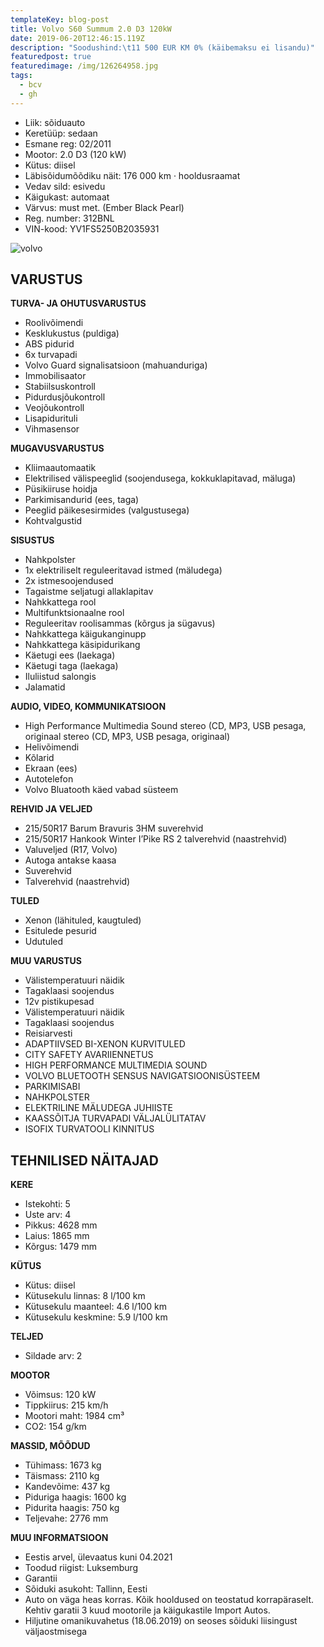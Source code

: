 ```yaml
---
templateKey: blog-post
title: Volvo S60 Summum 2.0 D3 120kW
date: 2019-06-20T12:46:15.119Z
description: "Soodushind:\t11 500 EUR KM 0% (käibemaksu ei lisandu)"
featuredpost: true
featuredimage: /img/126264958.jpg
tags:
  - bcv
  - gh
---
```

* Liik:	sõiduauto
* Keretüüp:	sedaan
* Esmane reg:	02/2011
* Mootor:	2.0 D3 (120 kW)
* Kütus:	diisel
* Läbisõidumõõdiku näit:	176 000 km · hooldusraamat
* Vedav sild:	esivedu
* Käigukast:	automaat
* Värvus:	must met. (Ember Black Pearl)
* Reg. number:	312BNL
* VIN-kood:	YV1FS5250B2035931

![volvo](/img/126264953.jpg "volvo")

## VARUSTUS

**TURVA- JA OHUTUSVARUSTUS**

* Roolivõimendi
* Kesklukustus (puldiga)
* ABS pidurid
* 6x turvapadi
* Volvo Guard signalisatsioon (mahuanduriga)
* Immobilisaator
* Stabiilsuskontroll
* Pidurdusjõukontroll
* Veojõukontroll
* Lisapidurituli
* Vihmasensor

**MUGAVUSVARUSTUS**

* Kliimaautomaatik
* Elektrilised välispeeglid (soojendusega, kokkuklapitavad, mäluga)
* Püsikiiruse hoidja
* Parkimisandurid (ees, taga)
* Peeglid päikesesirmides (valgustusega)
* Kohtvalgustid

**SISUSTUS**

* Nahkpolster
* 1x elektriliselt reguleeritavad istmed (mäludega)
* 2x istmesoojendused
* Tagaistme seljatugi allaklapitav
* Nahkkattega rool
* Multifunktsionaalne rool
* Reguleeritav roolisammas (kõrgus ja sügavus)
* Nahkkattega käigukanginupp
* Nahkkattega käsipidurikang
* Käetugi ees (laekaga)
* Käetugi taga (laekaga)
* Iluliistud salongis
* Jalamatid

**AUDIO, VIDEO, KOMMUNIKATSIOON**

* High Performance Multimedia Sound stereo (CD, MP3, USB pesaga, originaal stereo (CD, MP3, USB pesaga, originaal)
* Helivõimendi
* Kõlarid
* Ekraan (ees)
* Autotelefon
* Volvo Bluatooth käed vabad süsteem

**REHVID JA VELJED**

* 215/50R17 Barum Bravuris 3HM suverehvid
* 215/50R17 Hankook Winter I’Pike RS 2 talverehvid (naastrehvid)
* Valuveljed (R17, Volvo)
* Autoga antakse kaasa
* Suverehvid
* Talverehvid (naastrehvid)

**TULED**

* Xenon (lähituled, kaugtuled)
* Esitulede pesurid
* Udutuled

**MUU VARUSTUS**

* Välistemperatuuri näidik
* Tagaklaasi soojendus
* 12v pistikupesad
* Välistemperatuuri näidik
* Tagaklaasi soojendus
* Reisiarvesti
* ADAPTIIVSED BI-XENON KURVITULED
* CITY SAFETY AVARIIENNETUS
* HIGH PERFORMANCE MULTIMEDIA SOUND
* VOLVO BLUETOOTH SENSUS NAVIGATSIOONISÜSTEEM
* PARKIMISABI
* NAHKPOLSTER
* ELEKTRILINE MÄLUDEGA JUHIISTE
* KAASSÕITJA TURVAPADI VÄLJALÜLITATAV
* ISOFIX TURVATOOLI KINNITUS

## TEHNILISED NÄITAJAD

**KERE**

* Istekohti:	5
* Uste arv:	4
* Pikkus:	4628 mm
* Laius:	1865 mm
* Kõrgus:	1479 mm

**KÜTUS**

* Kütus:	diisel
* Kütusekulu linnas:	8 l/100 km
* Kütusekulu maanteel:	4.6 l/100 km
* Kütusekulu keskmine:	5.9 l/100 km

**TELJED**

* Sildade arv:	2

**MOOTOR**

* Võimsus:	120 kW
* Tippkiirus:	215 km/h
* Mootori maht:	1984 cm³
* CO2:	154 g/km

**MASSID, MÕÕDUD**

* Tühimass:	1673 kg
* Täismass:	2110 kg
* Kandevõime:	437 kg
* Piduriga haagis:	1600 kg
* Pidurita haagis:	750 kg
* Teljevahe:	2776 mm

**MUU INFORMATSIOON**



* Eestis arvel, ülevaatus kuni 04.2021
* Toodud riigist: Luksemburg
* Garantii
* Sõiduki asukoht: Tallinn, Eesti
* Auto on väga heas korras. Kõik hooldused on teostatud korrapäraselt. Kehtiv garatii 3 kuud mootorile ja käigukastile Import Autos.
* Hiljutine omanikuvahetus (18.06.2019) on seoses sõiduki liisingust väljaostmisega
